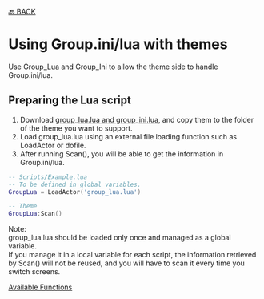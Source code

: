 [🔙 BACK](../README.md)

# Using Group.ini/lua with themes

Use Group_Lua and Group_Ini to allow the theme side to handle Group.ini/lua.

## Preparing the Lua script

1. Download [group_lua.lua and group_ini.lua](../../lua), and copy them to the folder of the theme you want to support.
1. Load group_lua.lua using an external file loading function such as LoadActor or dofile.
1. After running Scan(), you will be able to get the information in Group.ini/lua.
```Lua
-- Scripts/Example.lua
-- To be defined in global variables.
GroupLua = LoadActor('group_lua.lua')
```

```Lua
-- Theme
GroupLua:Scan()
```
Note:<br>
group_lua.lua should be loaded only once and managed as a global variable.  
If you manage it in a local variable for each script, the information retrieved by Scan() will not be reused, and you will have to scan it every time you switch screens.

[Available Functions](FUNCTIONS.md)